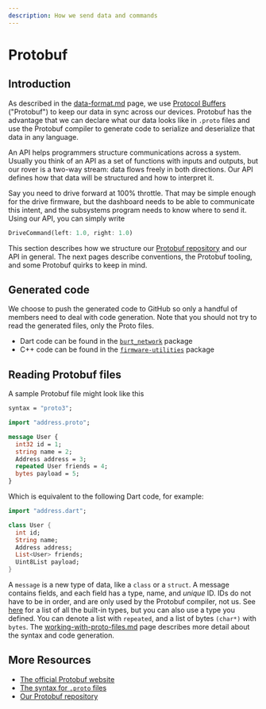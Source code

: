 ```yaml
---
description: How we send data and commands
---
```


# Protobuf

## Introduction

As described in the [data-format.md](../../overview/data-format.md "mention") page, we use [Protocol Buffers](https://protobuf.dev) ("Protobuf") to keep our data in sync across our devices. Protobuf has the advantage that we can declare what our data looks like in `.proto` files and use the Protobuf compiler to generate code to serialize and deserialize that data in any language.&#x20;

An API helps programmers structure communications across a system. Usually you think of an API as a set of functions with inputs and outputs, but our rover is a two-way stream: data flows freely in both directions. Our API defines how that data will be structured and how to interpret it.&#x20;

Say you need to drive forward at 100% throttle. That may be simple enough for the drive firmware, but the dashboard needs to be able to communicate this intent, and the subsystems program needs to know where to send it. Using our API, you can simply write

```dart
DriveCommand(left: 1.0, right: 1.0)
```

This section describes how we structure our [Protobuf repository](https://github.com/BinghamtonRover/Protobuf) and our API in general. The next pages describe conventions, the Protobuf tooling, and some Protobuf quirks to keep in mind.&#x20;

## Generated code

We choose to push the generated code to GitHub so only a handful of members need to deal with code generation. Note that you should not try to read the generated files, only the Proto files.

* Dart code can be found in the [`burt_network`](https://github.com/BinghamtonRover/Dart-Networking) package
* C++ code can be found in the [`firmware-utilities`](https://github.com/BinghamtonRover/Firmware-Utilities) package

## Reading Protobuf files

A sample Protobuf file might look like this

```protobuf
syntax = "proto3";

import "address.proto";

message User {
  int32 id = 1;
  string name = 2;
  Address address = 3;
  repeated User friends = 4;
  bytes payload = 5;
}
```

Which is equivalent to the following Dart code, for example:

```dart
import "address.dart";

class User {
  int id;
  String name;
  Address address;
  List<User> friends;
  Uint8List payload;
}
```

A `message` is a new type of data, like a `class` or a `struct`. A message contains fields, and each field has a type, name, and _unique_ ID. IDs do not have to be in order, and are only used by the Protobuf compiler, not us. See [here](https://protobuf.dev/programming-guides/proto3/#scalar) for a list of all the built-in types, but you can also use a type you defined. You can denote a list with `repeated`, and a list of bytes `(char*)` with `bytes`.  The [working-with-proto-files.md](working-with-proto-files.md "mention") page describes more detail about the syntax and code generation.

## More Resources

* [The official Protobuf website](https://protobuf.dev)
* [The syntax for `.proto` files](https://protobuf.dev/programming-guides/proto3)
* [Our Protobuf repository](https://github.com/BinghamtonRover/Protobuf)

